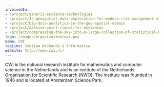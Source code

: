 ```yaml
---
involvedIn:
- /project/generic-escience-technologies
- /project/3d-geospatial-data-exploration-for-modern-risk-management-systems
- /project/big-data-analytics-in-the-geo-spatial-domain
- /project/massive-point-clouds-for-esciences
- /project/compressing-the-sky-into-a-large-collection-of-statistical-models
logo: /images/organization/cwi.png
name: CWI
tagLine: Centrum Wiskunde & Informatica
website: http://www.cwi.nl/
---
```

CWI is the national research institute for mathematics and computer science in the Netherlands and is an institute of the Netherlands Organisation for Scientific Research (NWO). The institute was founded in 1946 and is located at Amsterdam Science Park.
